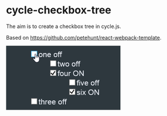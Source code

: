 # cycle-checkbox-tree

The aim is to create a checkbox tree in cycle.js.

Based on https://github.com/petehunt/react-webpack-template.

![](/capture.gif)
